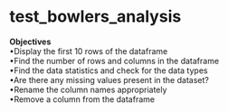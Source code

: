 # test_bowlers_analysis

__Objectives__
<br>•Display the first 10 rows of the dataframe
<br>•Find the number of rows and columns in the dataframe
<br>•Find the data statistics and check for the data types
<br>•Are there any missing values present in the dataset?
<br>•Rename the column names appropriately
<br>•Remove a column from the dataframe
